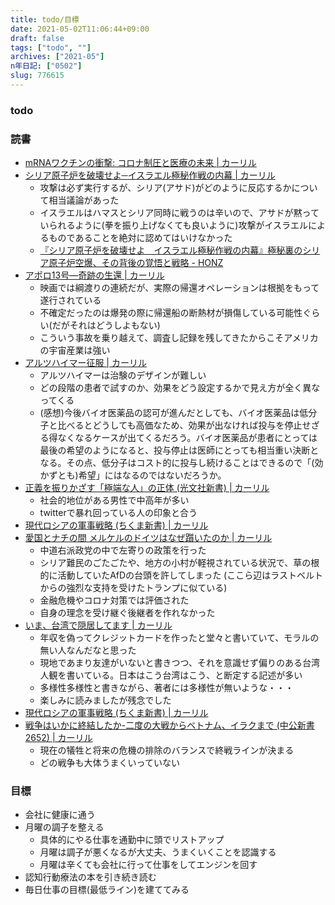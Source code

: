 ```yaml
---
title: todo/目標
date: 2021-05-02T11:06:44+09:00
draft: false
tags: ["todo", ""]
archives: ["2021-05"]
n年日記: ["0502"]
slug: 776615
---
```

### todo


### 読書
- [mRNAワクチンの衝撃: コロナ制圧と医療の未来 | カーリル](https://calil.jp/book/4152100753)
- [シリア原子炉を破壊せよ─イスラエル極秘作戦の内幕 | カーリル](https://calil.jp/book/4890633979)
   - 攻撃は必ず実行するが、シリア(アサド)がどのように反応するかについて相当議論があった
   - イスラエルはハマスとシリア同時に戦うのは辛いので、アサドが黙っていられるように(拳を振り上げなくても良いように)攻撃がイスラエルによるものであることを絶対に認めてはいけなかった
   - [『シリア原子炉を破壊せよ　イスラエル極秘作戦の内幕』極秘裏のシリア原子炉空爆、その背後の覚悟と戦略 - HONZ](https://honz.jp/articles/-/45682)
- [アポロ13号―奇跡の生還 | カーリル](https://calil.jp/book/4105289012)
  - 映画では綱渡りの連続だが、実際の帰還オペレーションは根拠をもって遂行されている
  - 不確定だったのは爆発の際に帰還船の断熱材が損傷している可能性ぐらい(だがそれはどうしよもない)
  - こういう事故を乗り越えて、調査し記録を残してきたからこそアメリカの宇宙産業は強い
- [アルツハイマー征服 | カーリル](https://calil.jp/book/4041091616) 
  - アルツハイマーは治験のデザインが難しい
  - どの段階の患者で試すのか、効果をどう設定するかで見え方が全く異なってくる
  - (感想)今後バイオ医薬品の認可が進んだとしても、バイオ医薬品は低分子と比べるとどうしても高価なため、効果が出なければ投与を停止せざる得なくなるケースが出てくるだろう。バイオ医薬品が患者にとっては最後の希望のようになると、投与停止は医師にとっても相当重い決断となる。その点、低分子はコスト的に投与し続けることはできるので「(効かずとも)希望」にはなるのではないだろうか。
- [正義を振りかざす「極端な人」の正体 (光文社新書) | カーリル](https://calil.jp/book/4334044956)
  - 社会的地位がある男性で中高年が多い
  - twitterで暴れ回っている人の印象と合う
- [現代ロシアの軍事戦略 (ちくま新書) | カーリル](https://calil.jp/book/4480073957)
- [愛国とナチの間 メルケルのドイツはなぜ躓いたのか | カーリル](https://calil.jp/book/4022517239)
  - 中道右派政党の中で左寄りの政策を行った
  - シリア難民のごたごたや、地方の小村が軽視されている状況で、草の根的に活動していたAfDの台頭を許してしまった (ここら辺はラストベルトからの強烈な支持を受けたトランプに似ている)
  - 金融危機やコロナ対策では評価された
  - 自身の理念を受け継ぐ後継者を作れなかった
- [いま、台湾で隠居してます | カーリル](https://calil.jp/book/4902800675)
  - 年収を偽ってクレジットカードを作ったと堂々と書いていて、モラルの無い人なんだなと思った
  - 現地であまり友達がいないと書きつつ、それを意識せず偏りのある台湾人観を書いている。日本はこう台湾はこう、と断定する記述が多い
  - 多様性多様性と書きながら、著者には多様性が無いような・・・
  - 楽しみに読みましたが残念でした 
- [現代ロシアの軍事戦略 (ちくま新書) | カーリル](https://calil.jp/book/4480073957)
- [戦争はいかに終結したか-二度の大戦からベトナム、イラクまで (中公新書 2652) | カーリル](https://calil.jp/book/4121026527)
  - 現在の犠牲と将来の危機の排除のバランスで終戦ラインが決まる
  - どの戦争も大体うまくいっていない
### 目標
- 会社に健康に通う
- 月曜の調子を整える
  - 具体的にやる仕事を通勤中に頭でリストアップ
  - 月曜は調子が悪くなるが大丈夫、うまくいくことを認識する
  - 月曜は辛くても会社に行って仕事をしてエンジンを回す
- 認知行動療法の本を引き続き読む
- 毎日仕事の目標(最低ライン)を建ててみる
